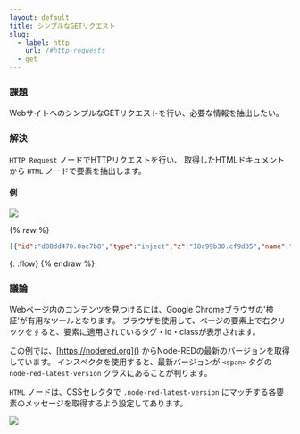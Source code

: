 ```yaml
---
layout: default
title: シンプルなGETリクエスト
slug:
  - label: http
    url: /#http-requests
  - get
---
```


### 課題

WebサイトへのシンプルなGETリクエストを行い、必要な情報を抽出したい。

### 解決

<code class="node">HTTP Request</code> ノードでHTTPリクエストを行い、
取得したHTMLドキュメントから <code class="node">HTML</code> ノードで要素を抽出します。

#### 例

![](/images/http/simple-get-request.png)

{% raw %}
~~~json
[{"id":"d88dd470.0ac7b8","type":"inject","z":"18c99b30.cf9d35","name":"make request","topic":"","payload":"","payloadType":"date","repeat":"","crontab":"","once":false,"x":130,"y":180,"wires":[["874a3d4e.9b666"]]},{"id":"874a3d4e.9b666","type":"http request","z":"18c99b30.cf9d35","name":"","method":"GET","ret":"txt","url":"https://nodered.org","tls":"","x":294.5,"y":180,"wires":[["90243cc1.87edc"]]},{"id":"7403c68f.21d7c8","type":"debug","z":"18c99b30.cf9d35","name":"","active":true,"console":"false","complete":"false","x":650,"y":180,"wires":[]},{"id":"90243cc1.87edc","type":"html","z":"18c99b30.cf9d35","name":"","property":"","tag":".node-red-latest-version","ret":"text","as":"single","x":471.5,"y":180,"wires":[["7403c68f.21d7c8"]]}]
~~~
{: .flow}
{% endraw %}

### 議論

Webページ内のコンテンツを見つけるには、Google Chromeブラウザの'検証'が有用なツールとなります。
ブラウザを使用して、ページの要素上で右クリックをすると、要素に適用されているタグ・id・classが表示されます。

この例では、[https://nodered.org]() からNode-REDの最新のバージョンを取得しています。
インスペクタを使用すると、最新バージョンが `<span>` タグの `node-red-latest-version` クラスにあることが判ります。

<code class="node">HTML</code> ノードは、CSSセレクタで
`.node-red-latest-version` にマッチする各要素のメッセージを取得するよう設定してあります。

![](/images/http/simple-get-request-example-page.png)
